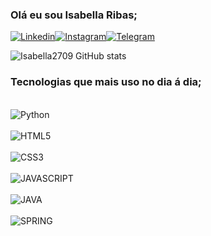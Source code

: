 ### Olá eu sou Isabella Ribas;
[![Linkedin](https://img.shields.io/badge/LinkedIn-0077B5?style=for-the-badge&logo=linkedin&logoColor=white)](https://www.linkedin.com/in/isabella-ribas-46579b17/)[![Instagram](https://img.shields.io/badge/Instagram-E4405F?style=for-the-badge&logo=instagram&logoColor=white)](https://www.instagram.com/invites/contact/i=iyhw4r7jwfgy&utm_content=qwt3d6)[![Telegram](https://img.shields.io/badge/Telegram-2CA5E0?style=for-the-badge&logo=telegram&logoColor=white)](https://t.me/Isabellaribas27)

![Isabella2709 GitHub stats](https://github-readme-stats.vercel.app/api?username=Isabella2709&show_icons=true&theme=tokyonight)

### Tecnologias que mais uso no dia á dia;

<div style= "display: inline+block"><br/>
  <img align= "center" alt="Python" src="https://img.shields.io/badge/Python-3776AB?style=for-the-badge&logo=python&logoColor=white"/> 
</div><div style= "display: inline+block"><br/>
  <img align= "center" alt="HTML5" src="https://img.shields.io/badge/HTML5-E34F26?style=for-the-badge&logo=html5&logoColor=white"/> 
</div><div style= "display: inline+block"><br/>
  <img align= "center" alt="CSS3" src="https://img.shields.io/badge/CSS3-1572B6?style=for-the-badge&logo=css3&logoColor=white"/> 
</div><div style= "display: inline+block"><br/>
  <img align= "center" alt="JAVASCRIPT" src="https://img.shields.io/badge/JavaScript-F7DF1E?style=for-the-badge&logo=javascript&logoColor=black"/> 
</div><div style= "display: inline+block"><br/>
  <img align= "center" alt="JAVA" src="https://img.shields.io/badge/Java-ED8B00?style=for-the-badge&logo=openjdk&logoColor=white"/> 
</div><div style= "display: inline+block"><br/>
  <img align= "center" alt="SPRING" src="https://img.shields.io/badge/Spring-6DB33F?style=for-the-badge&logo=spring&logoColor=white"/> 
</div>


